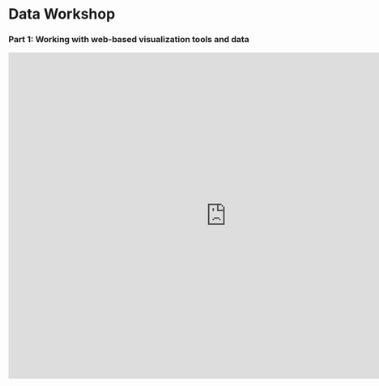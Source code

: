 # Data Workshop

### Part 1: Working with web-based visualization tools and data

<iframe src="https://data.oecd.org/chart/6sDO" width="860" height="645" style="border: 0" mozallowfullscreen="true" webkitallowfullscreen="true" allowfullscreen="true"><a href="https://data.oecd.org/chart/6sDO" target="_blank">OECD Chart: General government debt, Total, % of GDP, Annual, 2019</a></iframe>
